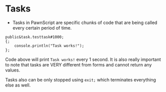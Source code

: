 # Tasks

- Tasks in PawnScript are specific chunks of code that are being called every certain period of time.


```pawn
public&task.testtask#1000;
{;
	console.println("Task works!");
};
```

Code above will print `Task works!` every 1 second. It is also really important to note that tasks are VERY different from forms and cannot return any values. 

Tasks also can be only stopped using `exit;` which terminates everything else as well.